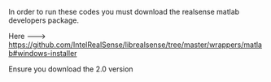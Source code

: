In order to run these codes you must download the realsense matlab developers package.

Here ---> https://github.com/IntelRealSense/librealsense/tree/master/wrappers/matlab#windows-installer

Ensure you download the 2.0 version
